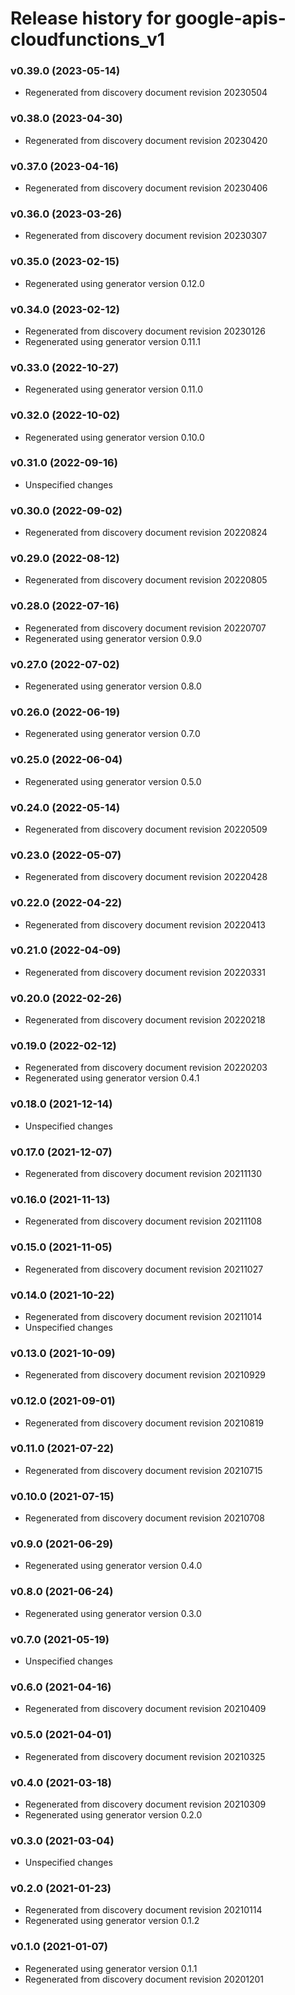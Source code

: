 # Release history for google-apis-cloudfunctions_v1

### v0.39.0 (2023-05-14)

* Regenerated from discovery document revision 20230504

### v0.38.0 (2023-04-30)

* Regenerated from discovery document revision 20230420

### v0.37.0 (2023-04-16)

* Regenerated from discovery document revision 20230406

### v0.36.0 (2023-03-26)

* Regenerated from discovery document revision 20230307

### v0.35.0 (2023-02-15)

* Regenerated using generator version 0.12.0

### v0.34.0 (2023-02-12)

* Regenerated from discovery document revision 20230126
* Regenerated using generator version 0.11.1

### v0.33.0 (2022-10-27)

* Regenerated using generator version 0.11.0

### v0.32.0 (2022-10-02)

* Regenerated using generator version 0.10.0

### v0.31.0 (2022-09-16)

* Unspecified changes

### v0.30.0 (2022-09-02)

* Regenerated from discovery document revision 20220824

### v0.29.0 (2022-08-12)

* Regenerated from discovery document revision 20220805

### v0.28.0 (2022-07-16)

* Regenerated from discovery document revision 20220707
* Regenerated using generator version 0.9.0

### v0.27.0 (2022-07-02)

* Regenerated using generator version 0.8.0

### v0.26.0 (2022-06-19)

* Regenerated using generator version 0.7.0

### v0.25.0 (2022-06-04)

* Regenerated using generator version 0.5.0

### v0.24.0 (2022-05-14)

* Regenerated from discovery document revision 20220509

### v0.23.0 (2022-05-07)

* Regenerated from discovery document revision 20220428

### v0.22.0 (2022-04-22)

* Regenerated from discovery document revision 20220413

### v0.21.0 (2022-04-09)

* Regenerated from discovery document revision 20220331

### v0.20.0 (2022-02-26)

* Regenerated from discovery document revision 20220218

### v0.19.0 (2022-02-12)

* Regenerated from discovery document revision 20220203
* Regenerated using generator version 0.4.1

### v0.18.0 (2021-12-14)

* Unspecified changes

### v0.17.0 (2021-12-07)

* Regenerated from discovery document revision 20211130

### v0.16.0 (2021-11-13)

* Regenerated from discovery document revision 20211108

### v0.15.0 (2021-11-05)

* Regenerated from discovery document revision 20211027

### v0.14.0 (2021-10-22)

* Regenerated from discovery document revision 20211014
* Unspecified changes

### v0.13.0 (2021-10-09)

* Regenerated from discovery document revision 20210929

### v0.12.0 (2021-09-01)

* Regenerated from discovery document revision 20210819

### v0.11.0 (2021-07-22)

* Regenerated from discovery document revision 20210715

### v0.10.0 (2021-07-15)

* Regenerated from discovery document revision 20210708

### v0.9.0 (2021-06-29)

* Regenerated using generator version 0.4.0

### v0.8.0 (2021-06-24)

* Regenerated using generator version 0.3.0

### v0.7.0 (2021-05-19)

* Unspecified changes

### v0.6.0 (2021-04-16)

* Regenerated from discovery document revision 20210409

### v0.5.0 (2021-04-01)

* Regenerated from discovery document revision 20210325

### v0.4.0 (2021-03-18)

* Regenerated from discovery document revision 20210309
* Regenerated using generator version 0.2.0

### v0.3.0 (2021-03-04)

* Unspecified changes

### v0.2.0 (2021-01-23)

* Regenerated from discovery document revision 20210114
* Regenerated using generator version 0.1.2

### v0.1.0 (2021-01-07)

* Regenerated using generator version 0.1.1
* Regenerated from discovery document revision 20201201

